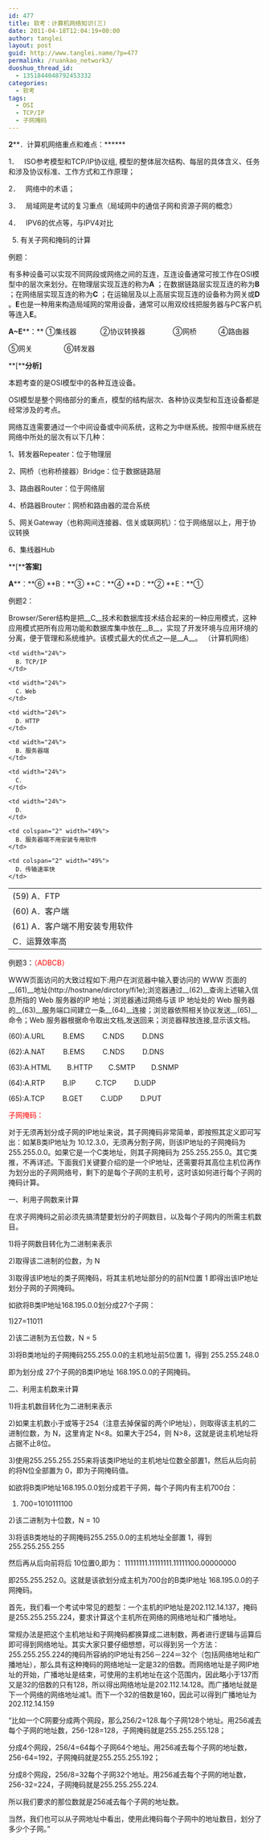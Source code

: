 ```yaml
---
id: 477
title: 软考：计算机网络知识(三)
date: 2011-04-18T12:04:19+00:00
author: tanglei
layout: post
guid: http://www.tanglei.name/?p=477
permalink: /ruankao_network3/
duoshuo_thread_id:
  - 1351844048792453332
categories:
  - 软考
tags:
  - OSI
  - TCP/IP
  - 子网掩码
---
```

**2****．计算机网络重点和难点：******

1．   ISO参考模型和TCP/IP协议组, 模型的整体层次结构、每层的具体含义、任务和涉及协议标准、工作方式和工作原理；

2．   网络中的术语；

3．   局域网是考试的复习重点（局域网中的通信子网和资源子网的概念）

4．   IPV6的优点等，与IPV4对比

5. 有关子网和掩码的计算

例题：

有多种设备可以实现不同网段或网络之间的互连，互连设备通常可按工作在OSI模型中的层次来划分。在物理层实现互连的称为**A** ；在数据链路层实现互连的称为**B** ；在网络层实现互连的称为**C** ；在运输层及以上高层实现互连的设备称为网关或**D** 。**E**也是一种用来构造局域网的常用设备，通常可以用双绞线把服务器与PC客户机等连入**E**。

**A~E****：** ①集线器            ②协议转换器              ③网桥           ④路由器

⑤网关                ⑥转发器

**[****分析]**

本题考查的是OSI模型中的各种互连设备。

OSI模型是整个网络部分的重点，模型的结构层次、各种协议类型和互连设备都是经常涉及的考点。

网络互连需要通过一个中间设备或中间系统，这称之为中继系统。按照中继系统在网络中所处的层次有以下几种：

1、转发器Repeater：位于物理层

2、网桥（也称桥接器）Bridge：位于数据链路层

3、路由器Router：位于网络层

4、桥路器Brouter：网桥和路由器的混合系统

5、网关Gateway（也称网间连接器、信关或联网机）：位于网络层以上，用于协议转换

6、集线器Hub

**[****答案]**

**A****：**⑥ **B：**③  **C：**④ **D：**② **E：**①

例题2：

Browser/Serer结构是把\_\_C\_\_技术和数据库技术结合起来的一种应用模式，这种应用模式把所有应用功能和数据库集中放在\_\_B\_\_，实现了开发环境与应用环境的分离，便于管理和系统维护。该模式最大的优点之—是\_\_A\_\_。 （计算机网络）

<table border="0" cellspacing="1" cellpadding="0" width="94%">
  <tr>
    <td width="24%">
      (59) A．FTP
    </td>
    
    <td width="24%">
      B．TCP/IP
    </td>
    
    <td width="24%">
      C．Web
    </td>
    
    <td width="24%">
      D．HTTP
    </td>
  </tr>
  
  <tr>
    <td width="24%">
      (60) A．客户端
    </td>
    
    <td width="24%">
      B．服务器端
    </td>
    
    <td width="24%">
      C．
    </td>
    
    <td width="24%">
      D．
    </td>
  </tr>
  
  <tr>
    <td colspan="2" width="49%">
      (61) A．客户端不用安装专用软件
    </td>
    
    <td colspan="2" width="49%">
      B．服务器端不用安装专用软件
    </td>
  </tr>
  
  <tr>
    <td colspan="2" width="49%">
      C．运算效率高
    </td>
    
    <td colspan="2" width="49%">
      D．传输速率快
    </td>
  </tr>
</table>

例题3：<span style="color: #ff0000;">（ADBCB）</span>

WWW页面访问的大致过程如下:用户在浏览器中输入要访问的 WWW 页面的\_\_(61)\_\_地址(http://hostnane/dirctory/fi1e);浏览器通过\_\_(62)\_\_查询上述输入信息所指的 Web 服务器的IP 地址；浏览器通过网络与该 IP 地址处的 Web 服务器的\_\_(63)\_\_服务端口间建立一条\_\_(64)\_\_连接；浏览器依照相关协议发送\_\_(65)\_\_命令；Web 服务器根据命令取出文档,发送回来；浏览器释放连接,显示该文档。

(60):A.URL         B.EMS         C.NDS         D.DNS

(62):A.NAT         B.EMS         C.NDS         D.DNS

(63):A.HTML        B.HTTP        C.SMTP        D.SNMP

(64):A.RTP         B.IP          C.TCP         D.UDP

(65):A.TCP         B.GET         C.UDP         D.PUT

<span style="color: #ff0000;">子网掩码：</span>

对于无须再划分成子网的IP地址来说，其子网掩码非常简单，即按照其定义即可写出：如某B类IP地址为 10.12.3.0，无须再分割子网，则该IP地址的子网掩码为255.255.0.0。如果它是一个C类地址，则其子网掩码为 255.255.255.0。其它类推，不再详述。下面我们关键要介绍的是一个IP地址，还需要将其高位主机位再作为划分出的子网网络号，剩下的是每个子网的主机号，这时该如何进行每个子网的掩码计算。
  
一、利用子网数来计算
  
在求子网掩码之前必须先搞清楚要划分的子网数目，以及每个子网内的所需主机数目。
  
1)将子网数目转化为二进制来表示
  
2)取得该二进制的位数，为 N
  
3)取得该IP地址的类子网掩码，将其主机地址部分的的前N位置 1 即得出该IP地址划分子网的子网掩码。
  
如欲将B类IP地址168.195.0.0划分成27个子网：
  
1)27=11011
  
2)该二进制为五位数，N = 5
  
3)将B类地址的子网掩码255.255.0.0的主机地址前5位置 1，得到 255.255.248.0
  
即为划分成 27个子网的B类IP地址 168.195.0.0的子网掩码。
  
二、利用主机数来计算
  
1)将主机数目转化为二进制来表示
  
2)如果主机数小于或等于254（注意去掉保留的两个IP地址），则取得该主机的二进制位数，为 N，这里肯定 N<8。如果大于254，则 N>8，这就是说主机地址将占据不止8位。
  
3)使用255.255.255.255来将该类IP地址的主机地址位数全部置1，然后从后向前的将N位全部置为 0，即为子网掩码值。
  
如欲将B类IP地址168.195.0.0划分成若干子网，每个子网内有主机700台：
  
1) 700=1010111100
  
2)该二进制为十位数，N = 10
  
3)将该B类地址的子网掩码255.255.0.0的主机地址全部置 1，得到255.255.255.255
  
然后再从后向前将后 10位置0,即为： 11111111.11111111.11111100.00000000
  
即255.255.252.0。这就是该欲划分成主机为700台的B类IP地址 168.195.0.0的子网掩码。

首先，我们看一个考试中常见的题型：一个主机的IP地址是202.112.14.137，掩码是255.255.255.224，要求计算这个主机所在网络的网络地址和广播地址。

常规办法是把这个主机地址和子网掩码都换算成二进制数，两者进行逻辑与运算后即可得到网络地址。其实大家只要仔细想想，可以得到另一个方法：255.255.255.224的掩码所容纳的IP地址有256－224＝32个（包括网络地址和广播地址），那么具有这种掩码的网络地址一定是32的倍数。而网络地址是子网IP地址的开始，广播地址是结束，可使用的主机地址在这个范围内，因此略小于137而又是32的倍数的只有128，所以得出网络地址是202.112.14.128。而广播地址就是下一个网络的网络地址减1。而下一个32的倍数是160，因此可以得到广播地址为202.112.14.159

“比如一个C网要分成两个网段，那么256/2=128.每个子网128个地址。用256减去每个子网的地址数，256-128=128，子网掩码就是255.255.255.128；
  
分成4个网段，256/4=64每个子网64个地址。用256减去每个子网的地址数，256-64=192，子网掩码就是255.255.255.192；
  
分成8个网段，256/8=32每个子网32个地址。用256减去每个子网的地址数，256-32=224，子网掩码就是255.255.255.224.
  
所以我们要求的那位数就是256减去每个子网的地址数。
  
当然，我们也可以从子网地址中看出，使用此掩码每个子网中的地址数目，划分了多少个子网。”